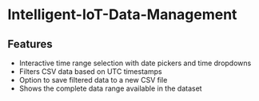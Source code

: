 # Intelligent-IoT-Data-Management
## Features
- Interactive time range selection with date pickers and time dropdowns
- Filters CSV data based on UTC timestamps
- Option to save filtered data to a new CSV file
- Shows the complete data range available in the dataset
